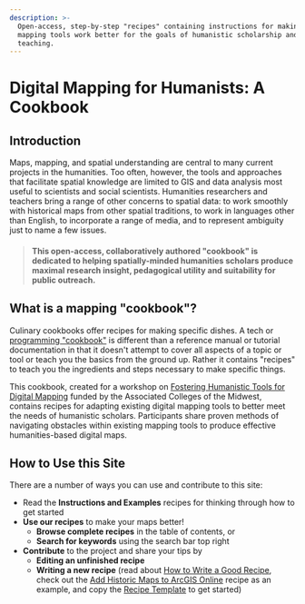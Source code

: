 ```yaml
---
description: >-
  Open-access, step-by-step "recipes" containing instructions for making digital
  mapping tools work better for the goals of humanistic scholarship and
  teaching.
---
```


# Digital Mapping for Humanists: A Cookbook

## Introduction

Maps, mapping, and spatial understanding are central to many current projects in the humanities. Too often, however, the tools and approaches that facilitate spatial knowledge are limited to GIS and data analysis most useful to scientists and social scientists. Humanities researchers and teachers bring a range of other concerns to spatial data: to work smoothly with historical maps from other spatial traditions, to work in languages other than English, to incorporate a range of media, and to represent ambiguity just to name a few issues.

> #### This open-access, collaboratively authored "cookbook" is dedicated to helping spatially-minded humanities scholars produce maximal research insight, pedagogical utility and suitability for public outreach.

## What is a mapping "cookbook"?

Culinary cookbooks offer recipes for making specific dishes. A tech or [programming "cookbook"](https://en.wikibooks.org/wiki/Coding_Cookbook) is different than a reference manual or tutorial documentation in that it doesn't attempt to cover all aspects of a topic or tool or teach you the basics from the ground up. Rather it contains "recipes" to teach you the ingredients and steps necessary to make specific things.

This cookbook, created for a workshop on [Fostering Humanistic Tools for Digital Mapping](https://www.acm.edu/professional_development/project/104/fostering-humanistic-tools-for-digital-mapping) funded by the Associated Colleges of the Midwest, contains recipes for adapting existing digital mapping tools to better meet the needs of humanistic scholars. Participants share proven methods of navigating obstacles within existing mapping tools to produce effective humanities-based digital maps.

## How to Use this Site

There are a number of ways you can use and contribute to this site:

* Read the **Instructions and Examples** recipes for thinking through how to get started
* **Use our recipes** to make your maps better!
  * **Browse complete recipes** in the table of contents, or 
  * **Search for keywords** using the search bar top right
* **Contribute** to the project and share your tips by 
  * **Editing an unfinished recipe**
  * **Writing a new recipe** \(read about [How to Write a Good Recipe](how-to-write-a-good-recipe.md), check out the [Add Historic Maps to ArcGIS Online](recipes/add-historic-maps-to-arcgis-online.md) recipe as an example, and copy the [Recipe Template](recipe-template.md) to get started\)



